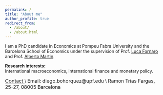 ```yaml
---
permalink: /
title: "About me"
author_profile: true
redirect_from: 
  - /about/
  - /about.html
---
```


I am a PhD candidate in Economics at Pompeu Fabra University and the Barcelona School of Economics under the supervision of Prof. [Luca Fornaro](https://crei.cat/people/fornaro/) and Prof. [Alberto Martin](https://crei.cat/people/martin/).

**Research interests:** \
International macroeconomics, international finance and monetary policy.

<span style="font-size:12pt">
<ins> Contact </ins> </span> \
<span style="font-size:12pt">
Email: diego.bohorquez@upf.edu </span> \
<span style="font-size:12pt">
Ramon Trias Fargas, 25-27, 08005 Barcelona
</span>
